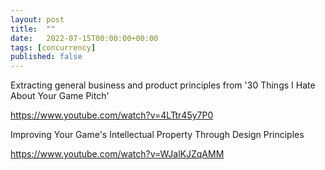 ```yaml
---
layout: post
title:  ""
date:   2022-07-15T00:00:00+00:00
tags: [concurrency]
published: false
---
```


Extracting general business and product principles from '30 Things I Hate About Your Game Pitch'

<https://www.youtube.com/watch?v=4LTtr45y7P0>

Improving Your Game's Intellectual Property Through Design Principles

<https://www.youtube.com/watch?v=WJalKJZqAMM>
